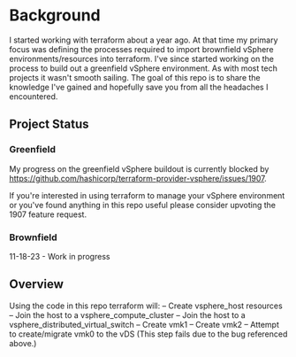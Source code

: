# Background

I started working with terraform about a year ago. At that time my primary focus was defining the processes required to import brownfield vSphere environments/resources into terraform. I've since started working on the process to build out a greenfield vSphere environment. As with most tech projects it wasn't smooth sailing. The goal of this repo is to share the knowledge I've gained and hopefully save you from all the headaches I encountered.

## Project Status
### Greenfield
My progress on the greenfield vSphere buildout is currently blocked by https://github.com/hashicorp/terraform-provider-vsphere/issues/1907.

If you're interested in using terraform to manage your vSphere environment or you've found anything in this repo useful please consider upvoting the 1907 feature request.

### Brownfield
11-18-23 - Work in progress

## Overview
Using the code in this repo terraform will:
– Create vsphere_host resources
– Join the host to a vsphere_compute_cluster
– Join the host to a vsphere_distributed_virtual_switch
– Create vmk1
– Create vmk2
– Attempt to create/migrate vmk0 to the vDS (This step fails due to the bug referenced above.)

